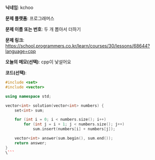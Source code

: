 **닉네임**: kchoo

**문제 플랫폼**: 프로그래머스

**문제 이름 또는 번호**: 두 개 뽑아서 더하기

**문제 링크**: https://school.programmers.co.kr/learn/courses/30/lessons/68644?language=cpp

**오늘의 메모(선택)**: cpp이 낯설어요

**코드(선택)**:

```c++
#include <set>
#include <vector>

using namespace std;

vector<int> solution(vector<int> numbers) {
    set<int> sum;

    for (int i = 0; i < numbers.size(); i++)
        for (int j = i + 1; j < numbers.size(); j++)
            sum.insert(numbers[i] + numbers[j]);

    vector<int> answer(sum.begin(), sum.end());
    return answer;
}
\```
